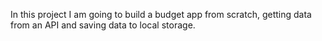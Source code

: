 In this project I am going to build a budget app from scratch, getting data from an API and saving data to local storage.